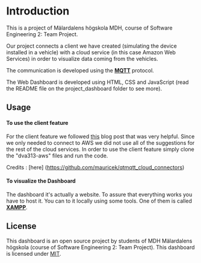 Introduction
============

This is a project of Mälardalens högskola MDH, course of Software Engineering 2: Team Project.

Our project connects a client we have created (simulating the device installed in a vehicle) with a cloud service (in this case Amazon Web Services) in order to visualize data coming from the vehicles.

The communication is developed using the **[MQTT](https://mqtt.org/)** protocol.

The Web Dashboard is developed using HTML, CSS and JavaScript (read the README file on the project_dashboard folder to see more).



Usage
------------
#### To use the client feature
For the client feature we followed [this](https://www.qt.io/blog/2019/08/29/cloud-providers-telemetry-via-qt-mqtt) blog post that was very helpful.
Since we only needed to connect to AWS we did not use all of the suggestions for the rest of the cloud services.
In order to use the client feature simply clone the "dva313-aws" files and run the code.

Credits : [here] (https://github.com/mauricek/qtmqtt_cloud_connectors)
#### To visualize the Dashboard

The dashboard it's actually a website. To assure that everything works you have to host it.
You can to it locally using some tools. One of them is called **[XAMPP](https://www.apachefriends.org/)**.



License
-------
This dashboard is an open source project by students of MDH Mälardalens högskola
(course of Software Engineering 2: Team Project).
This dashboard is licensed under [MIT](http://opensource.org/licenses/MIT).
